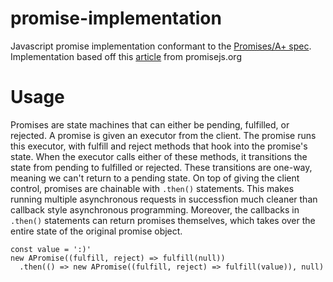 # promise-implementation
Javascript promise implementation conformant to the [Promises/A+ spec](https://promisesaplus.com/). Implementation based off this [article](https://www.promisejs.org/implementing/) from promisejs.org

# Usage
Promises are state machines that can either be pending, fulfilled, or rejected. A promise is given an executor from the client. The promise runs this executor, with fulfill and reject methods that hook into the promise's state. When the executor calls either of these methods, it transitions the state from pending to fulfilled or rejected. These transitions are one-way, meaning we can't return to a pending state. On top of giving the client control, promises are chainable with `.then()` statements. This makes running multiple asynchronous requests in successfion much cleaner than callback style asynchronous programming. Moreover, the callbacks in `.then()` statements can return promises themselves, which takes over the entire state of the original promise object.

```
const value = ':)'
new APromise((fulfill, reject) => fulfill(null))
  .then(() => new APromise((fulfill, reject) => fulfill(value)), null)
```
